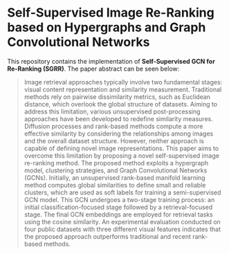 # Self-Supervised Image Re-Ranking based on Hypergraphs and Graph Convolutional Networks

This repository contains the implementation of  **Self-Supervised GCN for Re-Ranking (SGRR)**.
The paper abstract can be seen below:

> Image retrieval approaches typically involve two fundamental stages: visual content representation and similarity measurement. Traditional methods rely on pairwise dissimilarity metrics, such as Euclidean distance, which overlook the global structure of datasets. Aiming to address this limitation, various unsupervised post-processing approaches have been developed to redefine similarity measures. Diffusion processes and rank-based methods compute a more effective similarity by considering the relationships among images and the overall dataset structure. However, neither approach is capable of defining novel image representations. This paper aims to overcome this limitation by proposing a novel self-supervised image re-ranking method. The proposed method exploits a hypergraph model, clustering strategies, and Graph Convolutional Networks (GCNs). Initially, an unsupervised rank-based manifold learning method computes global similarities to define small and reliable clusters, which are used as soft labels for training a semi-supervised GCN model. This GCN undergoes a two-stage training process: an initial classification-focused stage followed by a retrieval-focused stage. The final GCN embeddings are employed for retrieval tasks using the cosine similarity. An experimental evaluation conducted on four public datasets with three different visual features indicates that the proposed approach outperforms traditional and recent rank-based methods.
